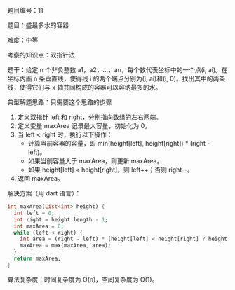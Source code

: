 题目编号：11

题目：盛最多水的容器

难度：中等

考察的知识点：双指针法

题干：给定 n 个非负整数 a1，a2，...，an，每个数代表坐标中的一个点(i, ai)。在坐标内画 n 条垂直线，使得线 i 的两个端点分别为(i, ai)和(i, 0)。找出其中的两条线，使得它们与 x 轴共同构成的容器可以容纳最多的水。

典型解题思路：只需要这个思路的步骤

1. 定义双指针 left 和 right，分别指向数组的左右两端。
2. 定义变量 maxArea 记录最大容量，初始化为 0。
3. 当 left < right 时，执行以下操作：
   - 计算当前容器的容量，即 min(height[left], height[right]) * (right - left)。
   - 如果当前容量大于 maxArea，则更新 maxArea。
   - 如果 height[left] < height[right]，则 left++；否则 right--。
4. 返回 maxArea。

解决方案（用 dart 语言）：

```dart
int maxArea(List<int> height) {
  int left = 0;
  int right = height.length - 1;
  int maxArea = 0;
  while (left < right) {
    int area = (right - left) * (height[left] < height[right] ? height[left++] : height[right--]);
    maxArea = max(maxArea, area);
  }
  return maxArea;
}
```

算法复杂度：时间复杂度为 O(n)，空间复杂度为 O(1)。